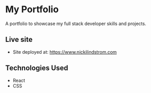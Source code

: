 # My Portfolio
A portfolio to showcase my full stack developer skills and projects.

## Live site
- Site deployed at: https://www.nickilindstrom.com

## Technologies Used
- React
- CSS

